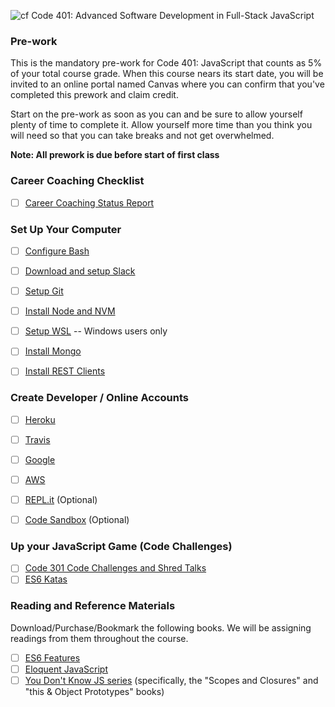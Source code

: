 ![cf](http://i.imgur.com/7v5ASc8.png) Code 401: Advanced Software Development in Full-Stack JavaScript

### Pre-work

This is the mandatory pre-work for Code 401: JavaScript that counts as 5% of your total course grade. When this course nears its start date, you will be invited to an online portal named Canvas where you can confirm that you've completed this prework and claim credit.

Start on the pre-work as soon as you can and be sure to allow yourself plenty of time to complete it. Allow yourself more time than you think you will need so that you can take breaks and not get overwhelmed.

**Note: All prework is due before start of first class**

### Career Coaching Checklist
- [ ] [Career Coaching Status Report](https://codefellows.github.io/common_curriculum/career_coaching/Code_401/Status_Report)

### Set Up Your Computer
- [ ] [Configure Bash](configure-bash.md)
- [ ] [Download and setup Slack](https://slack.com/downloads/osx)
- [ ] [Setup Git](install-git.md)
- [ ] [Install Node and NVM](install-node.md)
- [ ] [Setup WSL](https://github.com/codefellows/code-201-prework/blob/master/prework/windows/01_preface.md) -- Windows users only
- [ ] [Install Mongo](install-mongo.md)
- [ ] [Install REST Clients](install-rest-clients.md)


### Create Developer / Online Accounts
- [ ] [Heroku](account-setup-heroku.md)
- [ ] [Travis](account-setup-travis.md)
- [ ] [Google](account-setup-google.md)
- [ ] [AWS](account-setup-aws.md)
- [ ] [REPL.it](https://repl.it/) (Optional)
- [ ] [Code Sandbox](https://codesandbox.io/) (Optional)


### Up your JavaScript Game (Code Challenges)
- [ ] [Code 301 Code Challenges and Shred Talks](301-code-review.md)
- [ ] [ES6 Katas](ES6-katas.md)

### Reading and Reference Materials
Download/Purchase/Bookmark the following books. We will be assigning readings from them throughout the course.
- [ ] [ES6 Features](http://es6-features.org/)
- [ ] [Eloquent JavaScript](http://eloquentjavascript.net/)
- [ ] [You Don't Know JS series](https://github.com/getify/You-Dont-Know-JS) (specifically, the "Scopes and Closures" and "this & Object Prototypes" books)
